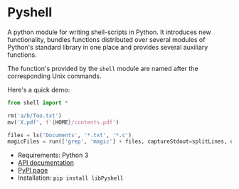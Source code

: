 # Pyshell

A python module for writing shell-scripts in Python. It introduces
new functionality, bundles functions distributed over several modules of
Python's standard library in one place and provides several auxiliary functions.

The function's provided by the `shell` module are named after the corresponding
Unix commands.

Here's a quick demo:

~~~python
from shell import *

rm('a/b/foo.txt')
mv('X.pdf', f'{HOME}/contents.pdf')

files = ls('Documents', '*.txt', '*.c')
magicFiles = run(['grep', 'magic'] + files, captureStdout=splitLines, onError='ignore').stdout
~~~

* Requirements: Python 3
* [API documentation](https://htmlpreview.github.io/?https://github.com/skogsbaer/libPyshell/blob/main/doc/shell.html)
* [PyPI page](https://pypi.org/project/libPyshell/)
* Installation: `pip install libPyshell`
